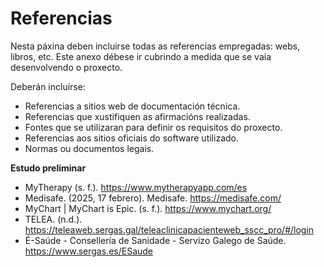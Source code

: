# Referencias

Nesta páxina deben incluirse todas as referencias empregadas: webs, libros, etc. Este anexo débese ir cubrindo a medida que se vaia desenvolvendo o proxecto.

Deberán incluírse:

* Referencias a sitios web de documentación técnica.
* Referencias que xustifiquen as afirmacións realizadas.
* Fontes que se utilizaran para definir os requisitos do proxecto.
* Referencias aos sitios oficiais do software utilizado.
* Normas ou documentos legais.

**Estudo preliminar**

* MyTherapy (s. f.). https://www.mytherapyapp.com/es
* Medisafe. (2025, 17 febrero). Medisafe. https://medisafe.com/
* MyChart | MyChart is Epic. (s. f.). https://www.mychart.org/
* TELEA. (n.d.). https://teleaweb.sergas.gal/teleaclinicapacienteweb_sscc_pro/#/login
* É-Saúde - Consellería de Sanidade - Servizo Galego de Saúde. https://www.sergas.es/ESaude
